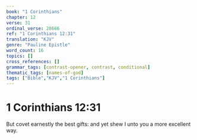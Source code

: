 ```yaml
---
book: "1 Corinthians"
chapter: 12
verse: 31
ordinal_verse: 28666
ref: "1 Corinthians 12:31"
translation: "KJV"
genre: "Pauline Epistle"
word_count: 16
topics: []
cross_references: []
grammar_tags: [contrast-opener, contrast, conditional]
thematic_tags: [names-of-god]
tags: ["Bible","KJV","1 Corinthians"]
---
```


# 1 Corinthians 12:31

But covet earnestly the best gifts: and yet shew I unto you a more excellent way.
